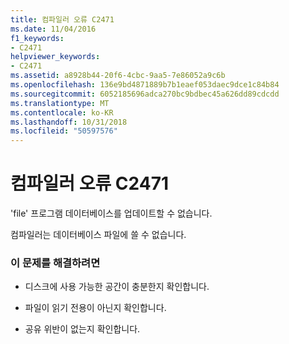 ```yaml
---
title: 컴파일러 오류 C2471
ms.date: 11/04/2016
f1_keywords:
- C2471
helpviewer_keywords:
- C2471
ms.assetid: a8928b44-20f6-4cbc-9aa5-7e86052a9c6b
ms.openlocfilehash: 136e9bd4871889b7b1eaef053daec9dce1c84b84
ms.sourcegitcommit: 6052185696adca270bc9bdbec45a626dd89cdcdd
ms.translationtype: MT
ms.contentlocale: ko-KR
ms.lasthandoff: 10/31/2018
ms.locfileid: "50597576"
---
```

# <a name="compiler-error-c2471"></a>컴파일러 오류 C2471

'file' 프로그램 데이터베이스를 업데이트할 수 없습니다.

컴파일러는 데이터베이스 파일에 쓸 수 없습니다.

### <a name="to-fix-the-problem"></a>이 문제를 해결하려면

- 디스크에 사용 가능한 공간이 충분한지 확인합니다.

- 파일이 읽기 전용이 아닌지 확인합니다.

- 공유 위반이 없는지 확인합니다.